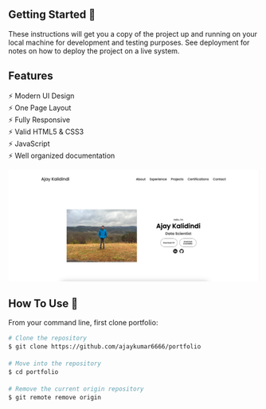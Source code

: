 

## Getting Started 🚀

These instructions will get you a copy of the project up and running on your local machine for development and testing purposes. See deployment for notes on how to deploy the project on a live system.



## Features

⚡️ Modern UI Design\
⚡️ One Page Layout\
⚡️ Fully Responsive\
⚡️ Valid HTML5 & CSS3\
⚡️ JavaScript\
⚡️ Well organized documentation

![alt text](/assets/demo.png)

## How To Use 🔧

From your command line, first clone portfolio:

```bash
# Clone the repository
$ git clone https://github.com/ajaykumar6666/portfolio

# Move into the repository
$ cd portfolio

# Remove the current origin repository
$ git remote remove origin
```
